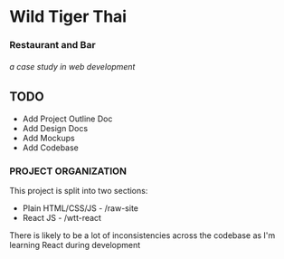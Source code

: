 # Wild Tiger Thai

### Restaurant and Bar

###### a case study in web development

## TODO

-   Add Project Outline Doc
-   Add Design Docs
-   Add Mockups
-   Add Codebase

### PROJECT ORGANIZATION

This project is split into two sections:

-   Plain HTML/CSS/JS - /raw-site
-   React JS - /wtt-react

There is likely to be a lot of inconsistencies across the codebase as I'm learning React during development
